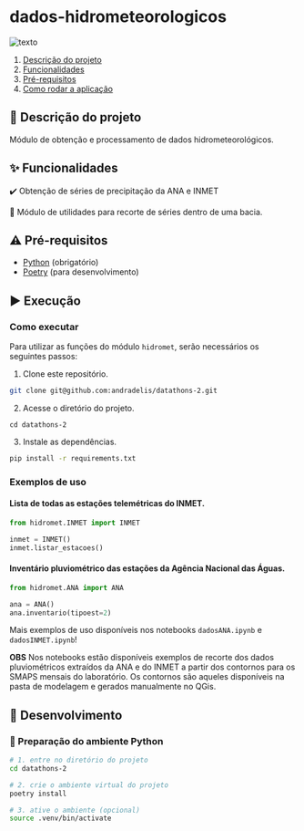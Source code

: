 # dados-hidrometeorologicos

![texto](https://img.shields.io/static/v1?label=linguagem&message=python&color=green&style=flat-square "linguagem")

1. [Descrição do projeto](#descrição-do-projeto)  
2. [Funcionalidades](#funcionalidades)  
3. [Pré-requisitos](#pré-requisitos)  
4. [Como rodar a aplicação](#como-rodar-a-aplicação)

## :scroll: Descrição do projeto

Módulo de obtenção e processamento de dados hidrometeorológicos.

## :sparkles: Funcionalidades

:heavy_check_mark: Obtenção de séries de precipitação da ANA e INMET

:wrench: Módulo de utilidades para recorte de séries dentro de uma bacia.

## :warning: Pré-requisitos

- [Python](https://www.python.org/) (obrigatório)
- [Poetry](https://python-poetry.org/) (para desenvolvimento)


## :arrow_forward: Execução

### Como executar

Para utilizar as funções do módulo `hidromet`, serão necessários os seguintes passos:

1. Clone este repositório.

```bash
git clone git@github.com:andradelis/datathons-2.git
```

2. Acesse o diretório do projeto.
```
cd datathons-2
```

3. Instale as dependências.

```bash
pip install -r requirements.txt
```

### Exemplos de uso

#### Lista de todas as estações telemétricas do INMET.
```python
from hidromet.INMET import INMET

inmet = INMET()
inmet.listar_estacoes()
```

#### Inventário pluviométrico das estações da Agência Nacional das Águas.
```python
from hidromet.ANA import ANA

ana = ANA()
ana.inventario(tipoest=2)
```

Mais exemplos de uso disponíveis nos notebooks `dadosANA.ipynb` e `dadosINMET.ipynb`!

**OBS** Nos notebooks estão disponíveis exemplos de recorte dos dados pluviométricos extraídos da ANA e do INMET a partir dos contornos para os SMAPS mensais do laboratório. Os contornos são aqueles disponíveis na pasta de modelagem e gerados manualmente no QGis. 

## :construction: Desenvolvimento

### :snake: Preparação do ambiente Python

```bash
# 1. entre no diretório do projeto
cd datathons-2

# 2. crie o ambiente virtual do projeto
poetry install

# 3. ative o ambiente (opcional)
source .venv/bin/activate
```

